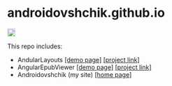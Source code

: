 # androidovshchik.github.io

<p>
  <a href="https://www.paypal.me/mrcpp" title="Donate to this project using Paypal">
    <img src="https://img.shields.io/badge/paypal-donate-green.svg" alt="PayPal donate button" height="18"/>
  </a>
</p>

This repo includes:

* AndularLayouts [[demo page]](https://androidovshchik.github.io/AndularLayouts) [[project link]](https://github.com/androidovshchik/AndularLayouts)
* AngularEpubViewer [[demo page]](https://androidovshchik.github.io/AngularEpubViewer) [[project link]](https://github.com/androidovshchik/AngularEpubViewer)
* Androidovshchik (my site) [[home page]](https://androidovshchik.github.io)
